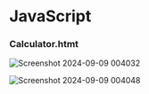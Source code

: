 # JavaScript
### Calculator.htmt
![Screenshot 2024-09-09 004032](https://github.com/user-attachments/assets/0174e138-f87e-425a-8480-39eba494de7b)

![Screenshot 2024-09-09 004048](https://github.com/user-attachments/assets/bb22a104-9b31-42a4-bc66-164db62df1f1)
